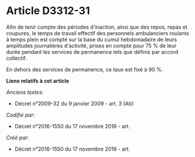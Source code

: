 # Article D3312-31

Afin de tenir compte des périodes d'inaction, ainsi que des repos, repas et coupures, le temps de travail effectif des
personnels ambulanciers roulants à temps plein est compté sur la base du cumul hebdomadaire de leurs amplitudes journalières
d'activité, prises en compte pour 75 % de leur durée pendant les services de permanence tels que définis par accord
collectif.

En dehors des services de permanence, ce taux est fixé à 90 %.

**Liens relatifs à cet article**

_Anciens textes_:

  - Décret n°2009-32 du 9 janvier 2009 - art. 3 (Ab)

_Codifié par_:

  - Décret n°2016-1550 du 17 novembre 2016 - art.

_Créé par_:

  - Décret n°2016-1550 du 17 novembre 2016 - art.
